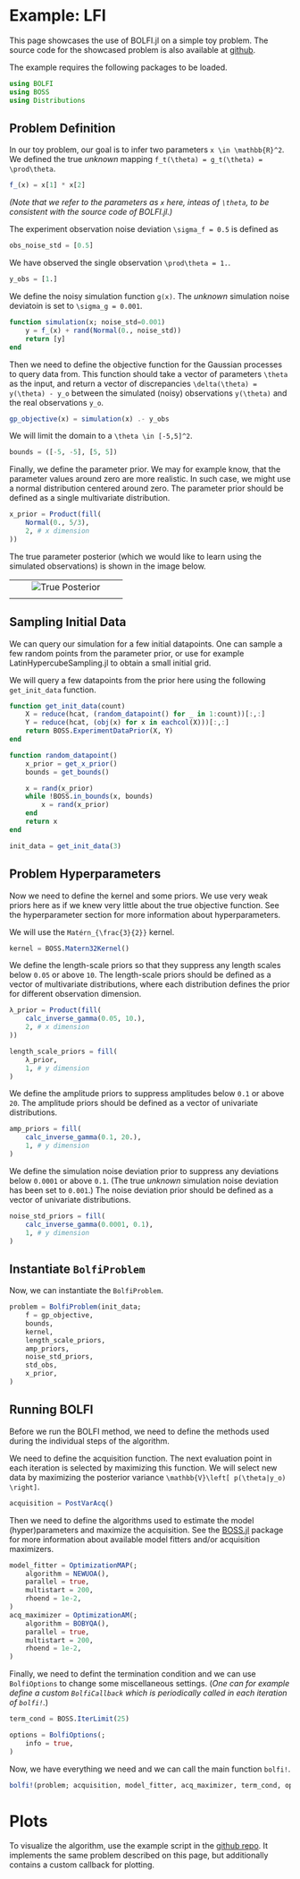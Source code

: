 # Example: LFI

This page showcases the use of BOLFI.jl on a simple toy problem. The source code for the showcased problem is also available at [github](https://github.com/soldasim/BOLFI.jl/tree/master/examples/simple).

The example requires the following packages to be loaded.
```julia
using BOLFI
using BOSS
using Distributions
```

## Problem Definition

In our toy problem, our goal is to infer two parameters ``x \in \mathbb{R}^2``. We defined the true _unknown_ mapping ``f_t(\theta) = g_t(\theta) = \prod\theta``.
```julia
f_(x) = x[1] * x[2]
```

_(Note that we refer to the parameters as `x` here, inteas of ``\theta``, to be consistent with the source code of BOLFI.jl.)_

The experiment observation noise deviation ``\sigma_f = 0.5`` is defined as
```julia
obs_noise_std = [0.5]
```

We have observed the single observation ``\prod\theta = 1.``.
```julia
y_obs = [1.]
```

We define the noisy simulation function ``g(x)``. The _unknown_ simulation noise deviatoin is set to ``\sigma_g = 0.001``.
```julia
function simulation(x; noise_std=0.001)
    y = f_(x) + rand(Normal(0., noise_std))
    return [y]
end
```

Then we need to define the objective function for the Gaussian processes to query data from. This function should take a vector of parameters ``\theta`` as the input, and return a vector of discrepancies ``\delta(\theta) = y(\theta) - y_o`` between the simulated (noisy) observations ``y(\theta)`` and the real observations ``y_o``.
```julia
gp_objective(x) = simulation(x) .- y_obs
```

We will limit the domain to a ``\theta \in [-5,5]^2``.
```julia
bounds = ([-5, -5], [5, 5])
```

Finally, we define the parameter prior. We may for example know, that the parameter values around zero are more realistic. In such case, we might use a normal distribution centered around zero. The parameter prior should be defined as a single multivariate distribution.
```julia
x_prior = Product(fill(
    Normal(0., 5/3),
    2, # x dimension
))
```

The true parameter posterior (which we would like to learn using the simulated observations) is shown in the image below.

| | | | | |
| --- | --- | --- | --- | --- |
| | | ![True Posterior](img/post.png) | | |
| | | | | |

## Sampling Initial Data

We can query our simulation for a few initial datapoints. One can sample a few random points from the parameter prior, or use for example LatinHypercubeSampling.jl to obtain a small initial grid.

We will query a few datapoints from the prior here using the following `get_init_data` function.
```julia
function get_init_data(count)
    X = reduce(hcat, (random_datapoint() for _ in 1:count))[:,:]
    Y = reduce(hcat, (obj(x) for x in eachcol(X)))[:,:]
    return BOSS.ExperimentDataPrior(X, Y)
end

function random_datapoint()
    x_prior = get_x_prior()
    bounds = get_bounds()

    x = rand(x_prior)
    while !BOSS.in_bounds(x, bounds)
        x = rand(x_prior)
    end
    return x
end

init_data = get_init_data(3)
```

## Problem Hyperparameters

Now we need to define the kernel and some priors. We use very weak priors here as if we knew very little about the true objective function. See the hyperparameter section for more information about hyperparameters.

We will use the ``Matérn_{\frac{3}{2}}`` kernel.
```julia
kernel = BOSS.Matern32Kernel()
```

We define the length-scale priors so that they suppress any length scales below ``0.05`` or above ``10``. The length-scale priors should be defined as a vector of multivariate distributions, where each distribution defines the prior for different observation dimension.
```julia
λ_prior = Product(fill(
    calc_inverse_gamma(0.05, 10.),
    2, # x dimension
))

length_scale_priors = fill(
    λ_prior,
    1, # y dimension
)
```

We define the amplitude priors to suppress amplitudes below ``0.1`` or above ``20``. The amplitude priors should be defined as a vector of univariate distributions.
```julia
amp_priors = fill(
    calc_inverse_gamma(0.1, 20.),
    1, # y dimension
)
```

We define the simulation noise deviation prior to suppress any deviations below ``0.0001`` or above ``0.1``. (The true _unknown_ simulation noise deviation has been set to ``0.001``.) The noise deviation prior should be defined as a vector of univariate distributions.
```julia
noise_std_priors = fill(
    calc_inverse_gamma(0.0001, 0.1),
    1, # y dimension
)
```

## Instantiate `BolfiProblem`

Now, we can instantiate the `BolfiProblem`.
```julia
problem = BolfiProblem(init_data;
    f = gp_objective,
    bounds,
    kernel,
    length_scale_priors,
    amp_priors,
    noise_std_priors,
    std_obs,
    x_prior,
)
```

## Running BOLFI

Before we run the BOLFI method, we need to define the methods used during the individual steps of the algorithm.

We need to define the acquisition function. The next evaluation point in each iteration is selected by maximizing this function. We will select new data by maximizing the posterior variance ``\mathbb{V}\left[ p(\theta|y_o) \right]``.
```julia
acquisition = PostVarAcq()
```

Then we need to define the algorithms used to estimate the model (hyper)parameters and maximize the acquisition. See the [BOSS.jl](https://soldasim.github.io/BOSS.jl/stable/) package for more information about available model fitters and/or acquisition maximizers.
```julia
model_fitter = OptimizationMAP(;
    algorithm = NEWUOA(),
    parallel = true,
    multistart = 200,
    rhoend = 1e-2,
)
acq_maximizer = OptimizationAM(;
    algorithm = BOBYQA(),
    parallel = true,
    multistart = 200,
    rhoend = 1e-2,
)
```

Finally, we need to defint the termination condition and we can use `BolfiOptions` to change some miscellaneous settings. (_One can for example define a custom `BolfiCallback` which is periodically called in each iteration of `bolfi!`._)
```julia
term_cond = BOSS.IterLimit(25)

options = BolfiOptions(;
    info = true,
)
```

Now, we have everything we need and we can call the main function `bolfi!`.
```julia
bolfi!(problem; acquisition, model_fitter, acq_maximizer, term_cond, options)
```

# Plots

To visualize the algorithm, use the example script in the [github repo](https://github.com/soldasim/BOLFI.jl/tree/master/examples/simple). It implements the same problem described on this page, but additionally contains a custom callback for plotting.

